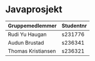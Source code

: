# Javaprosjekt

Gruppemedlemmer     | Studentnr
------------------- | -------------
Rudi Yu Haugan  	| s231776
Audun Brustad   	| s236341
Thomas Kristiansen 	| s236321


